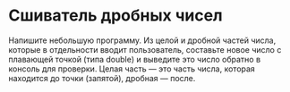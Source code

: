 <h1>Сшиватель дробных чисел</h1>
<p>Напишите небольшую программу. Из целой и дробной частей числа, которые в отдельности вводит пользователь, составьте новое число с плавающей точкой (типа double) и выведите это число обратно в консоль для проверки. Целая часть — это часть числа, которая находится до точки (запятой), дробная — после.</p>

